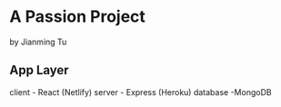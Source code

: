 # A Passion Project 
by Jianming Tu



## App Layer
client - React (Netlify)
server - Express (Heroku)
database -MongoDB